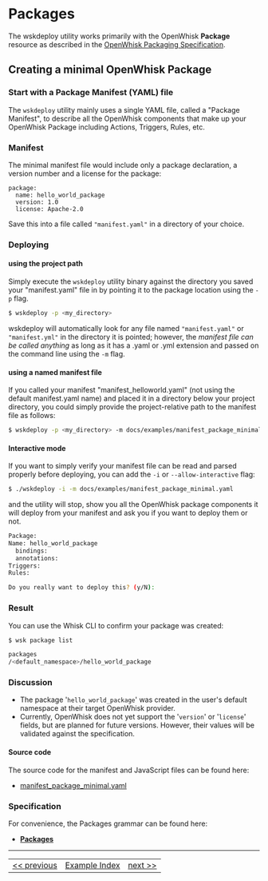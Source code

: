 <!--
#
# Licensed to the Apache Software Foundation (ASF) under one or more contributor
# license agreements.  See the NOTICE file distributed with this work for additional
# information regarding copyright ownership.  The ASF licenses this file to you
# under the Apache License, Version 2.0 (the # "License"); you may not use this
# file except in compliance with the License.  You may obtain a copy of the License
# at:
#
# http://www.apache.org/licenses/LICENSE-2.0
#
# Unless required by applicable law or agreed to in writing, software distributed
# under the License is distributed on an "AS IS" BASIS, WITHOUT WARRANTIES OR
# CONDITIONS OF ANY KIND, either express or implied.  See the License for the
# specific language governing permissions and limitations under the License.
#
-->

# Packages

The wskdeploy utility works primarily with the OpenWhisk **Package** resource as described in the [OpenWhisk Packaging Specification](https://github.com/apache/incubator-openwhisk-wskdeploy/tree/master/specification#openwhisk-packaging-specification).

## Creating a minimal OpenWhisk Package

### Start with a Package Manifest (YAML) file
The ```wskdeploy``` utility mainly uses a single YAML file, called a "Package Manifest", to describe all the OpenWhisk components that make up your OpenWhisk Package including Actions, Triggers, Rules, etc.

### Manifest

The minimal manifest file would include only a package declaration, a version number and a license for the package:
```
package:
  name: hello_world_package
  version: 1.0
  license: Apache-2.0
```

Save this into a file called ```"manifest.yaml"``` in a directory of your choice.

### Deploying

#### using the project path
Simply execute the ```wskdeploy``` utility binary against the directory you saved your "manifest.yaml" file in by pointing it to the package location using the ```-p``` flag.

```sh
$ wskdeploy -p <my_directory>
```
wskdeploy will automatically look for any file named ```"manifest.yaml"``` or ```"manifest.yml"``` in the directory it is pointed; however, the _manifest file can be called anything_ as long as it has a .yaml or .yml extension and passed on the command line using the ```-m``` flag.

#### using a named manifest file
If you called your manifest "manifest_helloworld.yaml" (not using the default manifest.yaml name) and placed it in a directory below your project directory, you could simply provide the project-relative path to the manifest file as follows:
```sh
$ wskdeploy -p <my_directory> -m docs/examples/manifest_package_minimal.yaml
```

#### Interactive mode

If you want to simply verify your manifest file can be read and parsed properly before deploying, you can add the ```-i``` or ```--allow-interactive``` flag:

```sh
$ ./wskdeploy -i -m docs/examples/manifest_package_minimal.yaml
```

and the utility will stop, show you all the OpenWhisk package components it will deploy from your manifest and ask you if you want to deploy them or not.

```sh
Package:
Name: hello_world_package
  bindings:
  annotations:
Triggers:
Rules:

Do you really want to deploy this? (y/N):
```

### Result
You can use the Whisk CLI to confirm your package was created:
```sh
$ wsk package list

packages
/<default_namespace>/hello_world_package

```

### Discussion

- The package '```hello_world_package```' was created in the user's default namespace at their target OpenWhisk provider.
- Currently, OpenWhisk does not yet support the '```version```' or '```license```' fields, but are planned for future versions.  However, their values will be validated against the specification.

#### Source code
The source code for the manifest and JavaScript files can be found here:
- [manifest_package_minimal.yaml](https://github.com/apache/incubator-openwhisk-wskdeploy/blob/master/docs/examples/manifest_package_minimal.yaml)

### Specification
For convenience, the Packages grammar can be found here:
- **[Packages](https://github.com/apache/incubator-openwhisk-wskdeploy/blob/master/specification/html/spec_packages.md#packages)**

---

<!--
 Bottom Navigation
-->
<html>
<div align="center">
<table align="center">
  <tr>
    <td><a href="programming_guide.md">&lt;&lt;&nbsp;previous</a></td>
    <td><a href="programming_guide.md#guided-examples">Example Index</a></td>
    <td><a href="wskdeploy_action_helloworld.md#actions">next&nbsp;&gt;&gt;</a></td>
  </tr>
</table>
</div>
</html>
